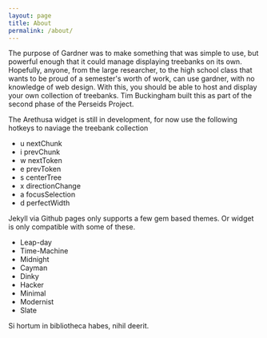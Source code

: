 ```yaml
---
layout: page
title: About
permalink: /about/
---
```





The purpose of Gardner was to make something that was simple to use, but powerful enough that it could manage displaying treebanks on its own.
Hopefully, anyone, from the large researcher, to the high school class that wants to be proud of a semester's worth of work, can use  gardner, with no knowledge of web design.
With this, you should be able to host and display your own collection of treebanks. Tim Buckingham built this as part of the second phase of the Perseids Project. 

<p>The Arethusa widget is still in development, for now use the following hotkeys to naviage the treebank collection</p>
<ul>
<li>u nextChunk</li>
<li>i prevChunk</li>
<li>w nextToken</li>
<li>e prevToken</li>
<li>s centerTree</li>
<li>x directionChange</li>
<li>a focusSelection</li>
<li>d perfectWidth</li>
</ul>

Jekyll via Github pages only supports a few gem based themes. Or widget is only compatible with some of these. 

<ul>
<li>Leap-day</li>
<li>Time-Machine</li>
<li>Midnight</li>
<li>Cayman</li>
<li>Dinky</li>
<li>Hacker</li>
<li>Minimal</li>
<li>Modernist</li>
<li>Slate</li>
</ul>

Si hortum in bibliotheca habes, nihil deerit.
